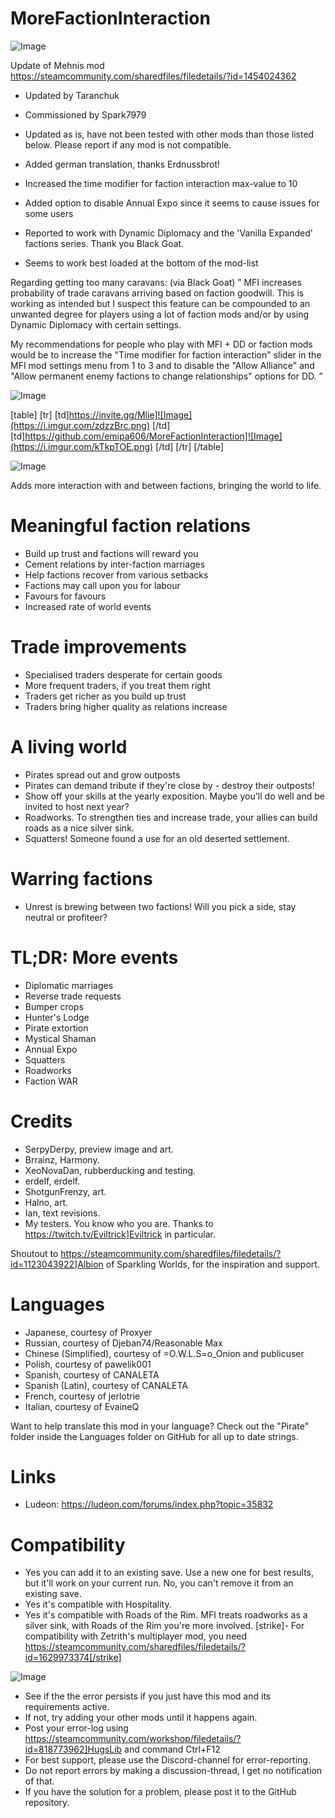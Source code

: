 # MoreFactionInteraction

![Image](https://i.imgur.com/WAEzk68.png)

Update of Mehnis mod
https://steamcommunity.com/sharedfiles/filedetails/?id=1454024362

- Updated by Taranchuk
- Commissioned by Spark7979
- Updated as is, have not been tested with other mods than those listed below. Please report if any mod is not compatible.
- Added german translation, thanks Erdnussbrot!
- Increased the time modifier for faction interaction max-value to 10
- Added option to disable Annual Expo since it seems to cause issues for some users

- Reported to work with Dynamic Diplomacy and the &apos;Vanilla Expanded&apos; factions series. Thank you Black Goat.
- Seems to work best loaded at the bottom of the mod-list

Regarding getting too many caravans: (via Black Goat)
” MFI increases probability of trade caravans arriving based on faction goodwill. This is working as intended but I suspect this feature can be compounded to an unwanted degree for players using a lot of faction mods and/or by using Dynamic Diplomacy with certain settings.

My recommendations for people who play with MFI + DD or faction mods would be to increase the &quot;Time modifier for faction interaction&quot; slider in the MFI mod settings menu from 1 to 3 and to disable the &quot;Allow Alliance&quot; and &quot;Allow permanent enemy factions to change relationships&quot; options for DD. ”

![Image](https://i.imgur.com/7Gzt3Rg.png)


[table]
    [tr]
        [td]https://invite.gg/Mlie]![Image](https://i.imgur.com/zdzzBrc.png)
[/td]
        [td]https://github.com/emipa606/MoreFactionInteraction]![Image](https://i.imgur.com/kTkpTOE.png)
[/td]
    [/tr]
[/table]
	
![Image](https://i.imgur.com/NOW7jU1.png)

Adds more interaction with and between factions, bringing the world to life.

# Meaningful faction relations

- Build up trust and factions will reward you
- Cement relations by inter-faction marriages
- Help factions recover from various setbacks
- Factions may call upon you for labour
- Favours for favours
- Increased rate of world events

# Trade improvements

- Specialised traders desperate for certain goods
- More frequent traders, if you treat them right
- Traders get richer as you build up trust
- Traders bring higher quality as relations increase

# A living world

- Pirates spread out and grow outposts
- Pirates can demand tribute if they&apos;re close by - destroy their outposts!
- Show off your skills at the yearly exposition. Maybe you&apos;ll do well and be invited to host next year?
- Roadworks. To strengthen ties and increase trade, your allies can build roads as a nice silver sink.
- Squatters! Someone found a use for an old deserted settlement.

# Warring factions

- Unrest is brewing between two factions! Will you pick a side, stay neutral or profiteer? 

# TL;DR: More events

- Diplomatic marriages
- Reverse trade requests
- Bumper crops
- Hunter&apos;s Lodge
- Pirate extortion
- Mystical Shaman
- Annual Expo
- Squatters
- Roadworks
- Faction WAR

# Credits

- SerpyDerpy, preview image and art.
- Brrainz, Harmony.
- XeoNovaDan, rubberducking and testing.
- erdelf, erdelf.
- ShotgunFrenzy, art.
- Halno, art.
- Ian, text revisions.
- My testers. You know who you are. Thanks to https://twitch.tv/Eviltrick]Eviltrick in particular.

Shoutout to https://steamcommunity.com/sharedfiles/filedetails/?id=1123043922]Albion of Sparkling Worlds, for the inspiration and support. 

# Languages

- Japanese, courtesy of Proxyer
- Russian, courtesy of Djeban74/Reasonable Max
- Chinese (Simplified), courtesy of =O.W.L.S=o_Onion and publicuser
- Polish, courtesy of pawelik001
- Spanish, courtesy of CANALETA
- Spanish (Latin), courtesy of CANALETA
- French, courtesy of jerlotrie
- Italian, courtesy of EvaineQ

Want to help translate this mod in your language? Check out the &quot;Pirate&quot; folder inside the Languages folder on GitHub for all up to date strings.

# Links

- Ludeon: https://ludeon.com/forums/index.php?topic=35832

# Compatibility

- Yes you can add it to an existing save. Use a new one for best results, but it&apos;ll work on your current run. No, you can&apos;t remove it from an existing save.
- Yes it&apos;s compatible with Hospitality.
- Yes it&apos;s compatible with Roads of the Rim. MFI treats roadworks as a silver sink, with Roads of the Rim you&apos;re more involved.
[strike]- For compatibility with Zetrith&apos;s multiplayer mod, you need https://steamcommunity.com/sharedfiles/filedetails/?id=1629973374[/strike]

![Image](https://i.imgur.com/Rs6T6cr.png)



-  See if the the error persists if you just have this mod and its requirements active.
-  If not, try adding your other mods until it happens again.
-  Post your error-log using https://steamcommunity.com/workshop/filedetails/?id=818773962]HugsLib and command Ctrl+F12
-  For best support, please use the Discord-channel for error-reporting.
-  Do not report errors by making a discussion-thread, I get no notification of that.
-  If you have the solution for a problem, please post it to the GitHub repository.



